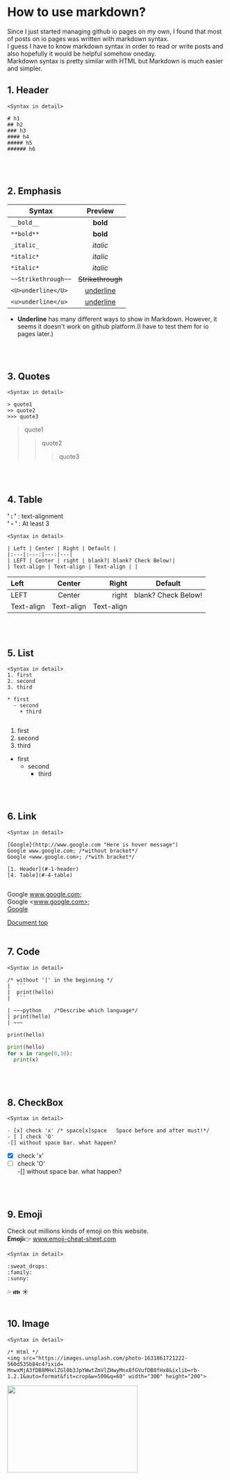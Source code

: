 # How to use markdown?
Since I just started managing github io pages on my own, I found that most of posts on io pages was written with markdown syntax.  
I guess I have to know markdown syntax in order to read or write posts and also hopefully it would be helpful somehow oneday.  
Markdown syntax is pretty similar with HTML but Markdown is much easier and simpler. 


## 1. Header
```
<Syntax in detail>

# h1
## h2
### h3
#### h4
##### h5
###### h6
```
<br>
<br>

## 2. Emphasis
| Syntax | Preview |
|---|:---:|
| `__bold__` | __bold__ |
| `**bold**` | **bold** |
| `_italic_` | _italic_ |
| `*italic*` | *italic* |
| `*italic*` | *italic* |
| `~~Strikethrough~~` | ~~Strikethrough~~ |
| `<U>underline</U>` | <U>underline</U> |
| `<u>underline</u>` | <u>underline</u> |
  
* **Underline** has many different ways to show in Markdown. However, it seems it doesn't work on github platform.(I have to test them for io pages later.)
<br>
<br>

## 3. Quotes
```
<Syntax in detail>

> quote1
>> quote2
>>> quote3
```

> quote1
>> quote2
>>> quote3
<br>
<br>

## 4. Table
**' : '** : text-alignment  
**' - '** : At least 3

```
<Syntax in detail>

| Left | Center | Right | Default |
|:---|:---:|---:|---|
| LEFT | Center | right | blank?| blank? Check Below!|
| Text-align | Text-align | Text-align | |
```


| Left | Center | Right | Default |
|:---|:---:|---:|---|
| LEFT | Center | right | blank? Check Below!|
| Text-align | Text-align | Text-align | |
<br>
<br>


## 5. List
```
<Syntax in detail>
1. first
2. second
3. third

* first
  - second
    + third


```

1. first  
2. second  
3. third  

* first
  - second
    + third
<br>
<br>



## 6. Link
```
<Syntax in detail>

[Google](http://www.google.com "Here is hover message")
Google www.google.com; /*without bracket*/
Google <www.google.com>; /*with bracket*/

[1. Header](#-1-header)
[4. Table](#-4-table)


```


Google www.google.com;  
Google <www.google.com>;  
[Google](http://www.google.com "Here is hover message")  

[Document top](#-markdown-instructions)
<br>
<br>


## 7. Code
```
<Syntax in detail>

/* without '|' in the beginning */
|  ```
|  print(hello)
|  ```

| ~~~python    /*Describe which language*/
| print(hello)
| ~~~
```

```
print(hello)
```

```python
print(hello)
for x in range(0,10):
  print(x)
```
<br>
<br>



## 8. CheckBox
```
<Syntax in detail>

- [x] check 'x' /* space[x]space   Space before and after must!*/
- [ ] check 'O'
-[] without space bar. what happen?

```

- [x] check 'x'
- [ ] check 'O'  
-[] without space bar. what happen?
<br>
<br>


## 9. Emoji
Check out millions kinds of emoji on this website.  
__Emoji__:point_right: www.emoji-cheat-sheet.com

```
<Syntax in detail>

:sweat_drops:
:family:
:sunny:
```
:sweat_drops:
:family:
:sunny:
<br>
<br>

## 10. Image
```
<Syntax in detail>

/* Html */
<img src="https://images.unsplash.com/photo-1631861721222-560d535b84c4?ixid=
MnwxMjA3fDB8MHxlZGl0b3JpYWwtZmVlZHwyMnx8fGVufDB8fHx8&ixlib=rb-1.2.1&auto=format&fit=crop&w=500&q=60" width="300" height="200"> 
```
<img src="https://images.unsplash.com/photo-1631861721222-560d535b84c4?ixid=MnwxMjA3fDB8MHxlZGl0b3JpYWwtZmVlZHwyMnx8fGVufDB8fHx8&ixlib=rb-1.2.1&auto=format&fit=crop&w=500&q=60" width="300" height="200"> 
